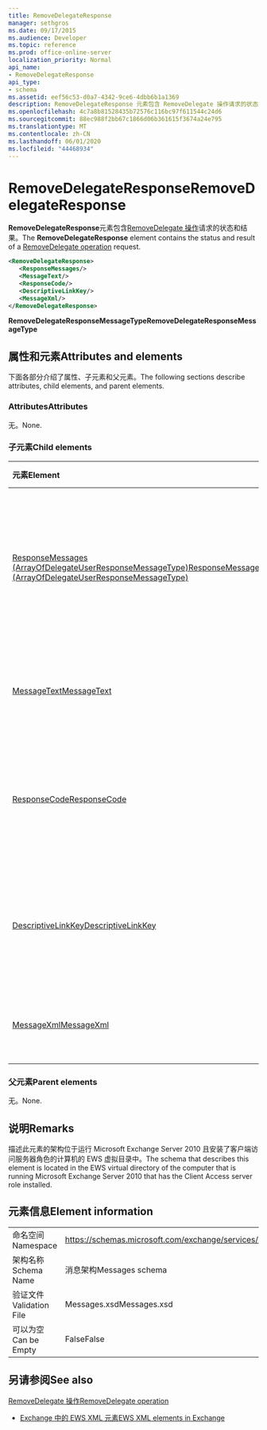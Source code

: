 ```yaml
---
title: RemoveDelegateResponse
manager: sethgros
ms.date: 09/17/2015
ms.audience: Developer
ms.topic: reference
ms.prod: office-online-server
localization_priority: Normal
api_name:
- RemoveDelegateResponse
api_type:
- schema
ms.assetid: eef56c53-d0a7-4342-9ce6-4dbb6b1a1369
description: RemoveDelegateResponse 元素包含 RemoveDelegate 操作请求的状态和结果。
ms.openlocfilehash: 4c7a8b81528435b72576c116bc97f611544c24d6
ms.sourcegitcommit: 88ec988f2bb67c1866d06b361615f3674a24e795
ms.translationtype: MT
ms.contentlocale: zh-CN
ms.lasthandoff: 06/01/2020
ms.locfileid: "44468934"
---
```

# <a name="removedelegateresponse"></a><span data-ttu-id="1ffc1-103">RemoveDelegateResponse</span><span class="sxs-lookup"><span data-stu-id="1ffc1-103">RemoveDelegateResponse</span></span>

<span data-ttu-id="1ffc1-104">**RemoveDelegateResponse**元素包含[RemoveDelegate 操作](removedelegate-operation.md)请求的状态和结果。</span><span class="sxs-lookup"><span data-stu-id="1ffc1-104">The **RemoveDelegateResponse** element contains the status and result of a [RemoveDelegate operation](removedelegate-operation.md) request.</span></span> 
  
```xml
<RemoveDelegateResponse>
   <ResponseMessages/>
   <MessageText/>
   <ResponseCode/>
   <DescriptiveLinkKey/>
   <MessageXml/>
</RemoveDelegateResponse>
```

 <span data-ttu-id="1ffc1-105">**RemoveDelegateResponseMessageType**</span><span class="sxs-lookup"><span data-stu-id="1ffc1-105">**RemoveDelegateResponseMessageType**</span></span>
## <a name="attributes-and-elements"></a><span data-ttu-id="1ffc1-106">属性和元素</span><span class="sxs-lookup"><span data-stu-id="1ffc1-106">Attributes and elements</span></span>

<span data-ttu-id="1ffc1-107">下面各部分介绍了属性、子元素和父元素。</span><span class="sxs-lookup"><span data-stu-id="1ffc1-107">The following sections describe attributes, child elements, and parent elements.</span></span>
  
### <a name="attributes"></a><span data-ttu-id="1ffc1-108">Attributes</span><span class="sxs-lookup"><span data-stu-id="1ffc1-108">Attributes</span></span>

<span data-ttu-id="1ffc1-109">无。</span><span class="sxs-lookup"><span data-stu-id="1ffc1-109">None.</span></span>
  
### <a name="child-elements"></a><span data-ttu-id="1ffc1-110">子元素</span><span class="sxs-lookup"><span data-stu-id="1ffc1-110">Child elements</span></span>

|<span data-ttu-id="1ffc1-111">**元素**</span><span class="sxs-lookup"><span data-stu-id="1ffc1-111">**Element**</span></span>|<span data-ttu-id="1ffc1-112">**说明**</span><span class="sxs-lookup"><span data-stu-id="1ffc1-112">**Description**</span></span>|
|:-----|:-----|
|[<span data-ttu-id="1ffc1-113">ResponseMessages (ArrayOfDelegateUserResponseMessageType)</span><span class="sxs-lookup"><span data-stu-id="1ffc1-113">ResponseMessages (ArrayOfDelegateUserResponseMessageType)</span></span>](responsemessages-arrayofdelegateuserresponsemessagetype.md) <br/> |<span data-ttu-id="1ffc1-114">包含 Exchange Web 服务委派管理请求的响应消息。</span><span class="sxs-lookup"><span data-stu-id="1ffc1-114">Contains the response messages for an Exchange Web Services delegate management request.</span></span>  <br/> |
|[<span data-ttu-id="1ffc1-115">MessageText</span><span class="sxs-lookup"><span data-stu-id="1ffc1-115">MessageText</span></span>](messagetext.md) <br/> |<span data-ttu-id="1ffc1-116">提供响应状态的文本说明。</span><span class="sxs-lookup"><span data-stu-id="1ffc1-116">Provides a text description of the status of the response.</span></span>  <br/> |
|[<span data-ttu-id="1ffc1-117">ResponseCode</span><span class="sxs-lookup"><span data-stu-id="1ffc1-117">ResponseCode</span></span>](responsecode.md) <br/> |<span data-ttu-id="1ffc1-118">提供用于标识请求遇到的特定错误的错误代码。</span><span class="sxs-lookup"><span data-stu-id="1ffc1-118">Provides an error code that identifies the specific error that the request encountered.</span></span>  <br/> |
|[<span data-ttu-id="1ffc1-119">DescriptiveLinkKey</span><span class="sxs-lookup"><span data-stu-id="1ffc1-119">DescriptiveLinkKey</span></span>](descriptivelinkkey.md) <br/> |<span data-ttu-id="1ffc1-120">当前未使用，并保留以供将来使用。</span><span class="sxs-lookup"><span data-stu-id="1ffc1-120">Currently unused and is reserved for future use.</span></span> <span data-ttu-id="1ffc1-121">它包含值0。</span><span class="sxs-lookup"><span data-stu-id="1ffc1-121">It contains a value of 0.</span></span>  <br/> |
|[<span data-ttu-id="1ffc1-122">MessageXml</span><span class="sxs-lookup"><span data-stu-id="1ffc1-122">MessageXml</span></span>](messagexml.md) <br/> |<span data-ttu-id="1ffc1-123">提供其他错误响应信息。</span><span class="sxs-lookup"><span data-stu-id="1ffc1-123">Provides additional error response information.</span></span>  <br/> |
   
### <a name="parent-elements"></a><span data-ttu-id="1ffc1-124">父元素</span><span class="sxs-lookup"><span data-stu-id="1ffc1-124">Parent elements</span></span>

<span data-ttu-id="1ffc1-125">无。</span><span class="sxs-lookup"><span data-stu-id="1ffc1-125">None.</span></span>
  
## <a name="remarks"></a><span data-ttu-id="1ffc1-126">说明</span><span class="sxs-lookup"><span data-stu-id="1ffc1-126">Remarks</span></span>

<span data-ttu-id="1ffc1-127">描述此元素的架构位于运行 Microsoft Exchange Server 2010 且安装了客户端访问服务器角色的计算机的 EWS 虚拟目录中。</span><span class="sxs-lookup"><span data-stu-id="1ffc1-127">The schema that describes this element is located in the EWS virtual directory of the computer that is running Microsoft Exchange Server 2010 that has the Client Access server role installed.</span></span>
  
## <a name="element-information"></a><span data-ttu-id="1ffc1-128">元素信息</span><span class="sxs-lookup"><span data-stu-id="1ffc1-128">Element information</span></span>

|||
|:-----|:-----|
|<span data-ttu-id="1ffc1-129">命名空间</span><span class="sxs-lookup"><span data-stu-id="1ffc1-129">Namespace</span></span>  <br/> |https://schemas.microsoft.com/exchange/services/2006/messages  <br/> |
|<span data-ttu-id="1ffc1-130">架构名称</span><span class="sxs-lookup"><span data-stu-id="1ffc1-130">Schema Name</span></span>  <br/> |<span data-ttu-id="1ffc1-131">消息架构</span><span class="sxs-lookup"><span data-stu-id="1ffc1-131">Messages schema</span></span>  <br/> |
|<span data-ttu-id="1ffc1-132">验证文件</span><span class="sxs-lookup"><span data-stu-id="1ffc1-132">Validation File</span></span>  <br/> |<span data-ttu-id="1ffc1-133">Messages.xsd</span><span class="sxs-lookup"><span data-stu-id="1ffc1-133">Messages.xsd</span></span>  <br/> |
|<span data-ttu-id="1ffc1-134">可以为空</span><span class="sxs-lookup"><span data-stu-id="1ffc1-134">Can be Empty</span></span>  <br/> |<span data-ttu-id="1ffc1-135">False</span><span class="sxs-lookup"><span data-stu-id="1ffc1-135">False</span></span>  <br/> |
   
## <a name="see-also"></a><span data-ttu-id="1ffc1-136">另请参阅</span><span class="sxs-lookup"><span data-stu-id="1ffc1-136">See also</span></span>



[<span data-ttu-id="1ffc1-137">RemoveDelegate 操作</span><span class="sxs-lookup"><span data-stu-id="1ffc1-137">RemoveDelegate operation</span></span>](removedelegate-operation.md)


- [<span data-ttu-id="1ffc1-138">Exchange 中的 EWS XML 元素</span><span class="sxs-lookup"><span data-stu-id="1ffc1-138">EWS XML elements in Exchange</span></span>](ews-xml-elements-in-exchange.md)


